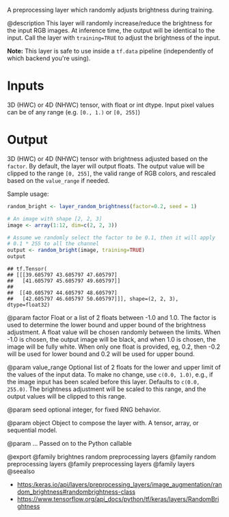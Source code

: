 A preprocessing layer which randomly adjusts brightness during training.

@description
This layer will randomly increase/reduce the brightness for the input RGB
images. At inference time, the output will be identical to the input.
Call the layer with `training=TRUE` to adjust the brightness of the input.

**Note:** This layer is safe to use inside a `tf.data` pipeline
(independently of which backend you're using).

# Inputs
3D (HWC) or 4D (NHWC) tensor, with float or int dtype. Input pixel
values can be of any range (e.g. `[0., 1.)` or `[0, 255]`)

# Output
3D (HWC) or 4D (NHWC) tensor with brightness adjusted based on the
    `factor`. By default, the layer will output floats.
    The output value will be clipped to the range `[0, 255]`,
    the valid range of RGB colors, and
    rescaled based on the `value_range` if needed.

Sample usage:


```r
random_bright <- layer_random_brightness(factor=0.2, seed = 1)

# An image with shape [2, 2, 3]
image <- array(1:12, dim=c(2, 2, 3))

# Assume we randomly select the factor to be 0.1, then it will apply
# 0.1 * 255 to all the channel
output <- random_bright(image, training=TRUE)
output
```

```
## tf.Tensor(
## [[[39.605797 43.605797 47.605797]
##   [41.605797 45.605797 49.605797]]
##
##  [[40.605797 44.605797 48.605797]
##   [42.605797 46.605797 50.605797]]], shape=(2, 2, 3), dtype=float32)
```

@param factor
Float or a list of 2 floats between -1.0 and 1.0. The
factor is used to determine the lower bound and upper bound of the
brightness adjustment. A float value will be chosen randomly between
the limits. When -1.0 is chosen, the output image will be black, and
when 1.0 is chosen, the image will be fully white.
When only one float is provided, eg, 0.2,
then -0.2 will be used for lower bound and 0.2
will be used for upper bound.

@param value_range
Optional list of 2 floats
for the lower and upper limit
of the values of the input data.
To make no change, use `c(0.0, 1.0)`, e.g., if the image input
has been scaled before this layer. Defaults to `c(0.0, 255.0)`.
The brightness adjustment will be scaled to this range, and the
output values will be clipped to this range.

@param seed
optional integer, for fixed RNG behavior.

@param object
Object to compose the layer with. A tensor, array, or sequential model.

@param ...
Passed on to the Python callable

@export
@family brightnes random preprocessing layers
@family random preprocessing layers
@family preprocessing layers
@family layers
@seealso
+ <https:/keras.io/api/layers/preprocessing_layers/image_augmentation/random_brightness#randombrightness-class>
+ <https://www.tensorflow.org/api_docs/python/tf/keras/layers/RandomBrightness>

